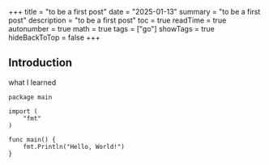 +++
title = "to be a first post"
date = "2025-01-13"
summary = "to be a first post"
description = "to be a first post"
toc = true
readTime = true
autonumber = true
math = true
tags = ["go"]
showTags = true
hideBackToTop = false
+++


## Introduction

what I learned

```golang
package main

import (
    "fmt"
)

func main() {
    fmt.Println("Hello, World!")
}
```
